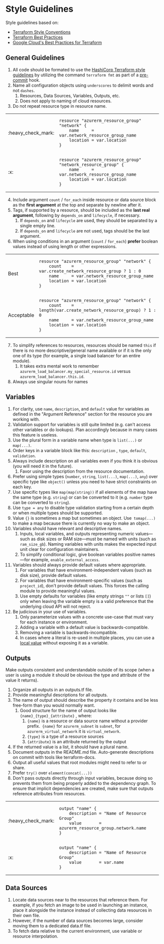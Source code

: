 # Style Guidelines

Style guidelines based on:

- [Terraform Style Conventions](https://www.terraform.io/docs/language/syntax/style.html)
- [Terraform Best Practices](https://www.terraform-best-practices.com/)
- [Google Cloud's Best Practices for Terraform](https://cloud.google.com/docs/terraform/best-practices-for-terraform)

## General Guidelines

1. All code should be formated to use the [HashiCorp Terraform style guidelines](https://developer.hashicorp.com/terraform/language/syntax/style) by utilizing the command `terraform fmt` as part of a [pre-commit](https://github.com/antonbabenko/pre-commit-terraform) hook.
2. Name all configuration objects using `underscores` to delimit words and not `dashes`.
    1. Resources, Data Sources, Variables, Outputs, etc.
    2. Does not apply to naming of cloud resources.
3. Do not repeat resource type in resource name.

<table>
<tr></tr>
<tr>
<td>  :heavy_check_mark: </td>
<td>

```hcl
resource "azurerm_resource_group" "network" {
    name     = var.network_resource_group_name
    location = var.location
}
```

</td>
<tr></tr>
<tr>
<td> :x: </td>
<td>

```hcl
resource "azurerm_resource_group" "network_resource_group" {
    name     = var.network_resource_group_name
    location = var.location
}
```

</td>
</tr>
</table>

4. Include argument `count` / `for_each` inside resource or data source block as the **first argument** at the top and separate by newline after it.
5. Tags, if supported by a resource, should be included as the **last real argument**, following by `depends_on` and `lifecycle`, if necessary.
    1. If `depends_on` and `lifecycle` are used, they should be separated by a single empty line.
    2. If `depends_on` and `lifecycle` are not used, tags should be the last argument.
6. When using conditions in an argument (`count` / `for_each`) **prefer** boolean values instead of using length or other expressions.

<table>
<tr></tr>
<tr>
<td>  Best </td>
<td>

```hcl
resource "azurerm_resource_group" "network" {
    count    = var.create_network_resource_group ? 1 : 0
    name     = var.network_resource_group_name
    location = var.location
}
```

</td>
<tr></tr>
<tr>
<td> Acceptable </td>
<td>

```hcl
resource "azurerm_resource_group" "network" {
    count    = length(var.create_network_resource_group) ? 1 : 0
    name     = var.network_resource_group_name
    location = var.location
}
```

</td>
</tr>
</table>

7. To simplify references to resources, resources should be named `this` if there is no more descriptive/general name available or if it is the only one of its type (for example, a single load balancer for an entire module).
    1. It takes extra mental work to remember `azurerm_load_balancer.my_special_resource.id` versus `azurerm_load_balancer.this.id`.
8. Always use singular nouns for names

## Variables

1. For clarity, use `name`, `description`, and `default` value for variables as defined in the "Argument Reference" section for the resource you are working with.
2. Validation support for variables is still quite limited (e.g. can't access other variables or do lookups). Plan accordingly because in many cases this feature is useless.
3. Use the plural form in a variable name when type is `list(...)` or `map(...)`.
4. Order keys in a variable block like this: `description` , `type`, `default`, `validation`.
5. Always include description on all variables even if you think it is obvious (you will need it in the future).
    1. Favor using the description from the resource documentation.
6. Prefer using simple types (`number`, `string`, `list(...)`, `map(...)`, `any`) over specific type like `object()` unless you need to have strict constraints on each key.
7. Use specific types like `map(map(string))` if all elements of the map have the same type (e.g. `string`) or can be converted to it (e.g. `number` type can be converted to `string`).
10. Use `type = any` to disable type validation starting from a certain depth or when multiple types should be supported.
9. Value `{}` is sometimes a map but sometimes an object. Use` tomap(...)` to make a map because there is currently no way to make an object.
10. Variables should have relevant and descriptive names.
    1. Inputs, local variables, and outputs representing numeric values—such as disk sizes or RAM size—must be named with units (such as `ram_size_gb`). Naming variables with units makes the expected input unit clear for configuration maintainers.
    2. To simplify conditional logic, give boolean variables positive names—for example, `enable_external_access`.
11. Variables should always provide default values where appropriate.
    1. For variables that have environment-independent values (such as disk size), provide default values.
    2. For variables that have environment-specific values (such as `project_id`), don't provide default values. This forces the calling module to provide meaningful values.
    3. Use empty defaults for variables (like empty strings `""` or lists `[]`) only when leaving the variable empty is a valid preference that the underlying cloud API will not reject.
12. Be judicious in your use of variables.
    1. Only parameterize values with a concrete use-case that must vary for each instance or environment.
    2. Adding a variable with a default value is backwards-compatible.
    3. Removing a variable is backwards-incompatible.
    4. In cases where a literal is re-used in multiple places, you can use a [local value](https://developer.hashicorp.com/terraform/language/values/locals) without exposing it as a variable.

## Outputs

Make outputs consistent and understandable outside of its scope (when a user is using a module it should be obvious the type and attribute of the value it returns).

1. Organize all outputs in an outputs.tf file.
2. Provide meaningful descriptions for all outputs.
3. The name of output should describe the property it contains and be less free-form than you would normally want.
    1. Good structure for the name of output looks like `{name}_{type}_{attribute}` , where:
        1. `{name}` is a resource or data source name without a provider prefix.` {name}` for `azurerm_subnet` is `subnet`, for `azurerm_virtual_network` it is `virtual_network`.
        2. `{type}` is a type of a resource sources
        3. `{attribute}` is an attribute returned by the output
4. If the returned value is a list, it should have a plural name.
5. Document outputs  in the README.md file. Auto-generate descriptions on commit with tools like terraform-docs.
6. Output all useful values that root modules might need to refer to or share.
7. Prefer `try()` over `element(concat(...))`
8. Don't pass outputs directly through input variables, because doing so prevents them from being properly added to the dependency graph. To ensure that implicit dependencies are created, make sure that outputs reference attributes from resources.

<table>
<tr></tr>
<tr>
<td> :heavy_check_mark: </td>
<td>

```hcl
output "name" {
    description = "Name of Resource Group"
    value       = azurerm_resource_group.network.name
}
```

</td>
<tr></tr>
<tr>
<td> :x: </td>
<td>

```hcl
output "name" {
    description = "Name of Resource Group"
    value       = var.name
}
```

</td>
</tr>
</table>

## Data Sources

1. Locate data sources near to the resources that reference them. For example, if you fetch an image to be used in launching an instance, place it alongside the instance instead of collecting data resources in their own file.
2. However, if the number of data sources becomes large, consider moving them to a dedicated data.tf file.
3. To fetch data relative to the current environment, use variable or resource interpolation.
